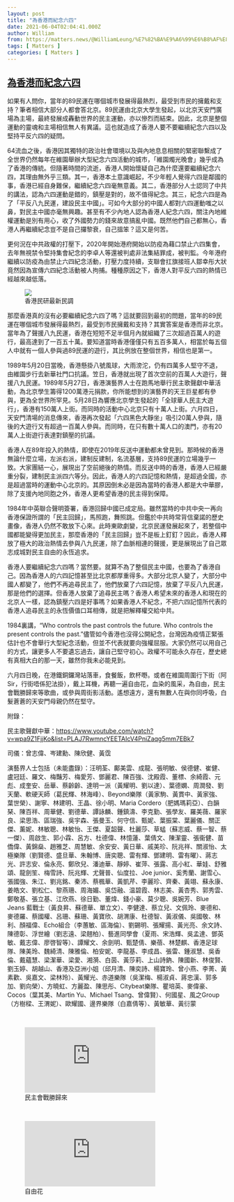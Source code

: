 ```yaml
---
layout: post
title: "為香港而紀念六四"
date: 2021-06-04T02:04:41.000Z
author: William
from: https://matters.news/@WilliamLeung/%E7%82%BA%E9%A6%99%E6%B8%AF%E8%80%8C%E7%B4%80%E5%BF%B5%E5%85%AD%E5%9B%9B-bafyreihmud5eu7y3wbvnuu5tlker7us7jhoojjcfnnp2m3sy2m6jwanqoe
tags: [ Matters ]
categories: [ Matters ]
---
```

<!--1622772281000-->
[為香港而紀念六四](https://matters.news/@WilliamLeung/%E7%82%BA%E9%A6%99%E6%B8%AF%E8%80%8C%E7%B4%80%E5%BF%B5%E5%85%AD%E5%9B%9B-bafyreihmud5eu7y3wbvnuu5tlker7us7jhoojjcfnnp2m3sy2m6jwanqoe)
------

<div>
<p>如果有人問你，當年的89民運在哪個城市發展得最熱烈，最受到市民的擁戴和支持？筆者相信大部分人都會答北京。89民運由北京大學生發起，以北京天安門廣場為主場，最終發展成轟動世界的民主運動，亦以慘烈而結束。因此，北京是整個運動的靈魂和主場相信無人有異議。這也就造成了香港人要不要繼續紀念六四以及堅持平反六四的疑問。</p><p>64流血之後，香港因其獨特的政治社會環境以及與內地息息相關的緊密聯繫成了全世界仍然每年在維園舉辦大型紀念六四活動的城市，「維園燭光晚會」幾乎成為了香港的傳統。但隨著時間的流逝，香港人開始懷疑自己為什麼還要繼續紀念六四，其理由無外乎三類。其一，香港本土意識崛起，不少年輕人覺得六四是鄰國的事，香港已經自身難保，繼續紀念六四毫無意義。其二，香港部分人士認同了中共的講法，認為六四運動是錯的，鎮壓是對的，故不值得紀念。其三，紀念六四是為了「平反八九民運，建設民主中國」。可如今大部分的中國人都對六四運動嗤之以鼻，對民主中國亦毫無興趣。甚至有不少內地人認為香港人紀念六四，關注內地維權運動是別有用心，收了外國勢力的錢來故意搞亂中國。既然他們自己都無心，香港人再繼續紀念豈不是自己攞黎衰，自己搵笨？這又是何苦。</p><p>更何況在中共政權的打壓下，2020年開始港府開始以防疫為藉口禁止六四集會，去年無視禁令堅持集會紀念的李卓人等還被判處非法集結罪成，被判監。今年港府繼續以防疫為由禁止六四紀念活動，打壓力度持續，支聯會扛旗接班人鄒幸彤大狀竟然因為宣傳六四紀念活動被人拘捕。種種原因之下，香港人對平反六四的熱情已經越來越低落。</p><figure class="image"><img src="https://assets.matters.news/embed/cd6cfd64-503c-4fda-b1c4-122dfc205344.png" data-asset-id="cd6cfd64-503c-4fda-b1c4-122dfc205344" referrerpolicy="no-referrer"><figcaption><span>香港民研最新民調</span></figcaption></figure><p>那麼香港真的沒有必要繼續紀念六四了嗎？這就要回到最初的問題，當年的89民運在哪個城市發展得最熱烈，最受到市民擁戴和支持？其實答案是香港而非北京。當年為了聲援八九民運，香港在短短不足半個月內就組織了三次超過百萬人的遊行，最高達到了一百五十萬。要知道當時香港僅僅只有五百多萬人，相當於每五個人中就有一個人參與過89民運的遊行，其比例放在整個世界，相信也是第一。</p><p>1989年5月20日當晚，香港懸掛八號風球，大雨滂沱，仍有四萬多人堅守不退，由維園步行去新華社門口抗議。笠日，香港就出現了首次空前的百萬人大遊行，聲援八九民運。1989年5月27日，香港演藝界人士在跑馬地舉行民主歌聲獻中華活動，為北京學生籌得1200萬港元捐款，你所能想到的演藝界的天王巨星都有參與，更為全世界所罕見。5月28日為響應北京學生發起的「全球華人民主大遊行」，香港有150萬人上街。而同時的活動中心北京只有十萬人上街。六月四日，天安門清場的消息傳來，香港再次發起「六四黑色大靜坐」吸引20萬人參與，隨後的大遊行又有超過一百萬人參與。而同時，在只有數十萬人口的澳門，亦有20萬人上街遊行表達對鎮壓的抗議。</p><p>香港人在89年投入的熱情，即使在2019年反送中運動都未曾見到。那時候的香港無論什麼立場，左派右派，建制反建制，名流基層，支持89民運的立場幾乎一致。大家團結一心，展現出了空前絕後的熱情。而反送中時的香港，香港人已經嚴重分裂，建制民主派四六等分。因此，香港人的六四記憶和熱情，是超過全國，亦是超過當時的運動中心北京的。其原因倒未必是因為當時的香港人都是大中華膠，除了支援內地同胞之外，香港人更希望香港的民主得到保障。</p><p>1984年中英聯合聲明簽署，香港回歸中國已成定局。雖然當時的中共中央一再向香港保證所謂的「民主回歸」，馬照跑，舞照跳。但鑑於中共時常背信棄諾的歷史畫像，香港人仍然不敢放下心來。此時東歐劇變，北京民運發展起來了，若整個中國都能變得更加民主，那麼香港的「民主回歸」豈不是板上釘釘？因此，香港人釋放了極大的政治熱情去參與八九民運，除了血脈相連的聲援，更是展現出了自己眾志成城對民主自由的永恆追求。</p><p>香港人要繼續紀念六四嗎？當然要。就算不為了整個民主中國，也要為了香港自己。因為香港人的六四記憶甚至比北京都厚重得多。大部分北京人變了，大部分中國人都變了，他們不再追尋民主了，他們放棄了六四記憶，放棄了平反八九民運，那是他們的選擇。但香港人放棄了追尋民主嗎？香港人希望未來的香港人和現在的北京人一樣，認為鎮壓六四是好事嗎？如果香港人不紀念，不把六四記憶所代表的香港人追尋民主的永恆價值口耳相傳，就是把解釋權交給中共。</p><p>1984裏講，“Who controls the past controls the future. Who controls the present controls the past.”儘管如今香港也沒得公開紀念，台灣因為疫情正緊張估計也不會舉行大型紀念活動，但並不代表就要向強權屈服。大家仍然可以用自己的方式，讓更多人不要遺忘過去，讓自己堅守初心。政權不可能永久存在，歷史總有真相大白的那一天，雖然你我未必能見到。</p><p>六月四日晚，在港鐵銅鑼灣站落車，食餐飯，飲杯嘢。或者在維園周圍行下街（阿Sir，行街唔係犯法掛），戴上耳機，再聽一遍自由花，血染的風采，為自由，民主會戰勝歸來等歌曲，或參與周街影活動。遙想遠方，還有無數人在與你同呼吸，白髮蒼蒼的天安門母親仍然在堅守。</p><p>附錄：</p><p>民主歌聲獻中華：<a href="https://www.youtube.com/watch?v=wpa9Z1FjjKo&list=PLAJ7RwmncYEETAIcV4PniZaqg5mm7EBk7" target="_blank">https://www.youtube.com/watch?v=wpa9Z1FjjKo&list=PLAJ7RwmncYEETAIcV4PniZaqg5mm7EBk7</a></p><p>司儀：曾志偉、岑建勳、陳欣健、黃霑</p><p>演藝界人士包括（未能盡錄）：汪明荃、鄺美雲、成龍、張明敏、侯德健、崔健、盧冠廷、羅文、梅豔芳、梅愛芳、鄧麗君、陳百強、沈殿霞、董標、余綺霞、元彪、成奎安、岳華、蔡齡齡、達明一派（黃耀明、劉以達）、葉德嫻、周潤發、劉天蘭、軟硬天師（葛民輝、林海峰）、Beyond樂隊（黃家駒、黃貫中、黃家強、葉世榮）、謝寧、林建明、王晶、徐小明、Maria Cordero（肥媽瑪莉亞）、白韻琹、陳百祥、周華健、劉德華、譚詠麟、鍾鎮濤、李克勤、張學友、羅美薇、羅家良、梁思浩、區瑞強、吳宇森、張曼玉、何守信、甄妮、葉振棠、葉麗儀、關正傑、薰妮、林敏聰、林敏怡、王傑、夏韶聲、杜麗莎、草蜢（蘇志威、蔡一智、蔡一傑）、周啟生、郭小霖、呂方、杜德偉、林憶蓮、葉倩文、陳潔靈、張衞健、苗僑偉、黃錦燊、趙雅芝、周慧敏、余安安、黃日華、戚美珍、阮兆祥、關淑怡、太極樂隊（劉賢德、盛旦華、朱翰博、唐奕聰、雷有輝、鄧建明、雷有曜）、蔣志光、許志安、倫永亮、鄭欣兒、潘迪華、靜婷、崔萍、張露、高小紅、華娃、舒雅頌、龍劍笙、梅雪詩、阮兆輝、尤聲普、仙度拉、Joe junior、奚秀蘭、謝雪心、張國強、朱江、劉兆銘、秦沛、蔡楓華、黃凱芹、李麗珍、齊秦、黃翊、蘇永康、姜皓文、劉松仁、黎燕珊、周海媚、吳岱融、温碧霞、林志美、黃杏秀、郭秀雲、鄭敬基、張立基、江欣燕、徐日勤、董煒、錢小豪、莫少聰、吳婉芳、Blue Jeans 藍戰士（黃良昇、蘇德華、單立文）、李健達、蔡立兒、文佩玲、麥德和、麥德羅、蔡國權、呂珊、蘇珊、黃寶欣、胡渭康、杜德智、黃淑儀、吳國敬、林利、顏福偉、Echo組合（李蕙敏、區海倫）、劉錫明、張耀揚、黃光亮、余文詩、陳德彰、浮世繪（劉志遠、梁翹柏）、藝進同學會（夏雨、宋浩輝、吳孟達、鄧英敏、戴志偉、廖啓智等）、譚耀文、余劍明、甄楚倩、樂蓓、林楚麒、香港足球隊、陳美玲、魏綺清、陳雅倫、柏安妮、李龍基、李成昌、張雷、鍾淑慧、吳香倫、戴蘊慧、梁潔華、梁愛、湘漪、白茵、黃莎莉、上山詩鈉、陳國新、林俊賢、劉玉婷、胡越山、香港及亞洲小姐（邱月清、陳奕詩、楊寶玲、曾小燕、李菁、黃素歡、吳嘉文、梁林玲）、黃耀光、赤道樂隊（吳潔梅、楊淑貞、蔣忠漢、郭多加、劉向榮）、方曉虹、方麗盈、陳思彤、Citybeat樂隊、瞿培英、麥偉豪、Cocos（葉其美、Martin Yu、Michael Tsang、曾偉賢）、何國星、風之Group（方樹樑、王渭妮）、歐耀國、邊界樂隊（白嘉倩等）、黃敏華、黃衍蒙</p><p><br></p><figure class="embed-video"><div class="iframe-container"><iframe src="https://www.youtube.com/embed/X0KKtVTr1Lk?rel=0" frameborder="0" allowfullscreen="true" sandbox="allow-scripts allow-same-origin allow-popups"></iframe></div><figcaption><span>民主會戰勝歸來</span></figcaption></figure><p><br></p><figure class="embed-video"><div class="iframe-container"><iframe src="https://www.youtube.com/embed/ljnxDbnntaE?rel=0" frameborder="0" allowfullscreen="true" sandbox="allow-scripts allow-same-origin allow-popups"></iframe></div><figcaption><span>自由花</span></figcaption></figure><p><br></p>
</div>
